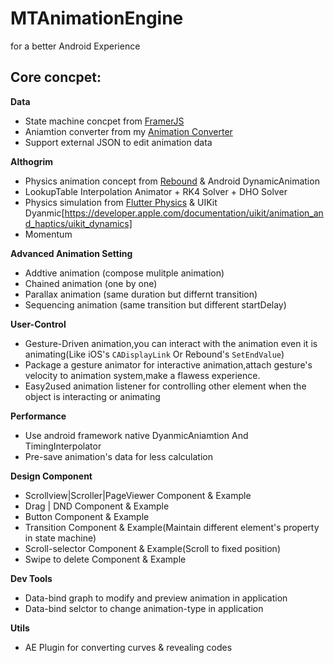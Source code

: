 # MTAnimationEngine
for a better Android Experience

## Core concpet:

**Data**

- State machine concpet from [FramerJS](https://github.com/koenbok/Framer/tree/master/framer)
- Aniamtion converter from my [Animation Converter](https://github.com/MartinRGB/AndroidInterpolator_AE)
- Support external JSON to edit animation data

**Althogrim**

- Physics animation concept from [Rebound](https://github.com/facebook/rebound) & Android DynamicAnimation
- LookupTable Interpolation Animator + RK4 Solver + DHO Solver
- Physics simulation from [Flutter Physics](https://api.flutter.dev/flutter/physics/physics-library.html) & UIKit Dyanmic[https://developer.apple.com/documentation/uikit/animation_and_haptics/uikit_dynamics]
- Momentum

**Advanced Animation Setting**

- Addtive animation (compose mulitple animation)
- Chained animation (one by one)
- Parallax animation (same duration but differnt transition)
- Sequencing animation (same transition but different startDelay)

**User-Control**

- Gesture-Driven animation,you can interact with the animation even it is animating(Like iOS's `CADisplayLink` Or Rebound's `SetEndValue`)
- Package a gesture animator for interactive animation,attach gesture's velocity to animation system,make a flawess experience.
- Easy2used animation listener for controlling other element when the object is interacting or animating

**Performance**

- Use android framework native DyanmicAniamtion And TimingInterpolator
- Pre-save animation's data for less calculation

**Design Component**

- Scrollview|Scroller|PageViewer Component & Example
- Drag | DND Component & Example
- Button Component & Example
- Transition Component & Example(Maintain different element's property in state machine)
- Scroll-selector Component & Example(Scroll to fixed position)
- Swipe to delete Component & Example

**Dev Tools**

- Data-bind graph to modify and preview animation in application
- Data-bind selctor to change animation-type in application

**Utils**

- AE Plugin for converting curves & revealing codes

